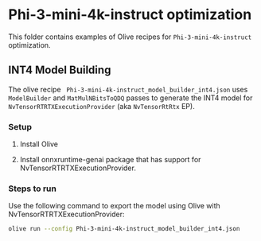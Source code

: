 # Phi-3-mini-4k-instruct optimization

This folder contains examples of Olive recipes for `Phi-3-mini-4k-instruct` optimization.

## INT4 Model Building

The olive recipe ` Phi-3-mini-4k-instruct_model_builder_int4.json` uses `ModelBuilder` and `MatMulNBitsToQDQ` passes to generate the INT4 model for `NvTensorRTRTXExecutionProvider` (aka `NvTensorRtRtx` EP).

### Setup

1. Install Olive 

2. Install onnxruntime-genai package that has support for NvTensorRTRTXExecutionProvider.

### Steps to run

Use the following command to export the model using Olive with NvTensorRTRTXExecutionProvider:

```bash
olive run --config Phi-3-mini-4k-instruct_model_builder_int4.json
```